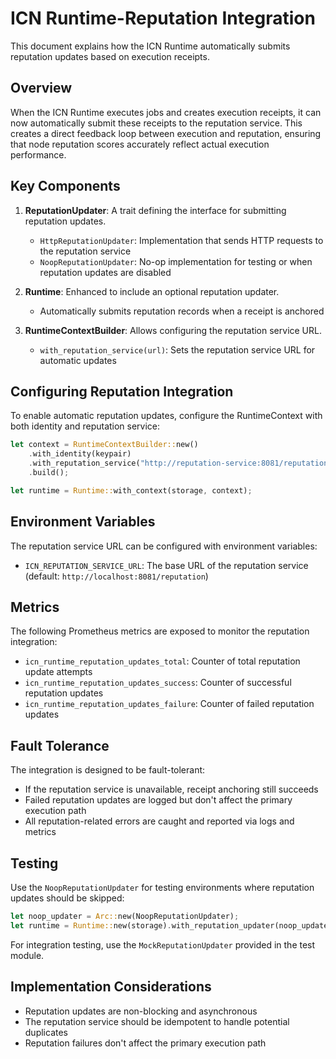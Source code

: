 # ICN Runtime-Reputation Integration

This document explains how the ICN Runtime automatically submits reputation updates based on execution receipts.

## Overview

When the ICN Runtime executes jobs and creates execution receipts, it can now automatically submit these receipts to the reputation service. This creates a direct feedback loop between execution and reputation, ensuring that node reputation scores accurately reflect actual execution performance.

## Key Components

1. **ReputationUpdater**: A trait defining the interface for submitting reputation updates.
   - `HttpReputationUpdater`: Implementation that sends HTTP requests to the reputation service
   - `NoopReputationUpdater`: No-op implementation for testing or when reputation updates are disabled

2. **Runtime**: Enhanced to include an optional reputation updater.
   - Automatically submits reputation records when a receipt is anchored

3. **RuntimeContextBuilder**: Allows configuring the reputation service URL.
   - `with_reputation_service(url)`: Sets the reputation service URL for automatic updates

## Configuring Reputation Integration

To enable automatic reputation updates, configure the RuntimeContext with both identity and reputation service:

```rust
let context = RuntimeContextBuilder::new()
    .with_identity(keypair)
    .with_reputation_service("http://reputation-service:8081/reputation")
    .build();

let runtime = Runtime::with_context(storage, context);
```

## Environment Variables

The reputation service URL can be configured with environment variables:

- `ICN_REPUTATION_SERVICE_URL`: The base URL of the reputation service (default: `http://localhost:8081/reputation`)

## Metrics

The following Prometheus metrics are exposed to monitor the reputation integration:

- `icn_runtime_reputation_updates_total`: Counter of total reputation update attempts
- `icn_runtime_reputation_updates_success`: Counter of successful reputation updates
- `icn_runtime_reputation_updates_failure`: Counter of failed reputation updates

## Fault Tolerance

The integration is designed to be fault-tolerant:

- If the reputation service is unavailable, receipt anchoring still succeeds
- Failed reputation updates are logged but don't affect the primary execution path
- All reputation-related errors are caught and reported via logs and metrics

## Testing

Use the `NoopReputationUpdater` for testing environments where reputation updates should be skipped:

```rust
let noop_updater = Arc::new(NoopReputationUpdater);
let runtime = Runtime::new(storage).with_reputation_updater(noop_updater);
```

For integration testing, use the `MockReputationUpdater` provided in the test module.

## Implementation Considerations

- Reputation updates are non-blocking and asynchronous
- The reputation service should be idempotent to handle potential duplicates
- Reputation failures don't affect the primary execution path 